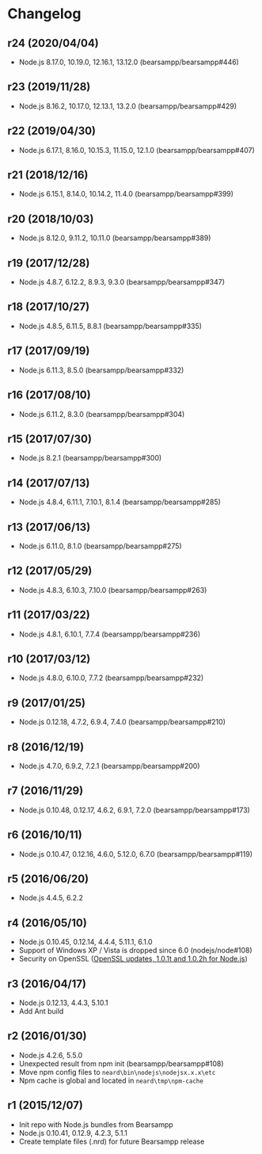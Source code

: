 # Changelog

## r24 (2020/04/04)

* Node.js 8.17.0, 10.19.0, 12.16.1, 13.12.0 (bearsampp/bearsampp#446)

## r23 (2019/11/28)

* Node.js 8.16.2, 10.17.0, 12.13.1, 13.2.0 (bearsampp/bearsampp#429)

## r22 (2019/04/30)

* Node.js 6.17.1, 8.16.0, 10.15.3, 11.15.0, 12.1.0 (bearsampp/bearsampp#407)

## r21 (2018/12/16)

* Node.js 6.15.1, 8.14.0, 10.14.2, 11.4.0 (bearsampp/bearsampp#399)

## r20 (2018/10/03)

* Node.js 8.12.0, 9.11.2, 10.11.0 (bearsampp/bearsampp#389)

## r19 (2017/12/28)

* Node.js 4.8.7, 6.12.2, 8.9.3, 9.3.0 (bearsampp/bearsampp#347)

## r18 (2017/10/27)

* Node.js 4.8.5, 6.11.5, 8.8.1 (bearsampp/bearsampp#335)

## r17 (2017/09/19)

* Node.js 6.11.3, 8.5.0 (bearsampp/bearsampp#332)

## r16 (2017/08/10)

* Node.js 6.11.2, 8.3.0 (bearsampp/bearsampp#304)

## r15 (2017/07/30)

* Node.js 8.2.1 (bearsampp/bearsampp#300)

## r14 (2017/07/13)

* Node.js 4.8.4, 6.11.1, 7.10.1, 8.1.4 (bearsampp/bearsampp#285)

## r13 (2017/06/13)

* Node.js 6.11.0, 8.1.0 (bearsampp/bearsampp#275)

## r12 (2017/05/29)

* Node.js 4.8.3, 6.10.3, 7.10.0 (bearsampp/bearsampp#263)

## r11 (2017/03/22)

* Node.js 4.8.1, 6.10.1, 7.7.4 (bearsampp/bearsampp#236)

## r10 (2017/03/12)

* Node.js 4.8.0, 6.10.0, 7.7.2 (bearsampp/bearsampp#232)

## r9 (2017/01/25)

* Node.js 0.12.18, 4.7.2, 6.9.4, 7.4.0 (bearsampp/bearsampp#210)

## r8 (2016/12/19)

* Node.js 4.7.0, 6.9.2, 7.2.1 (bearsampp/bearsampp#200)

## r7 (2016/11/29)

* Node.js 0.10.48, 0.12.17, 4.6.2, 6.9.1, 7.2.0 (bearsampp/bearsampp#173)

## r6 (2016/10/11)

* Node.js 0.10.47, 0.12.16, 4.6.0, 5.12.0, 6.7.0 (bearsampp/bearsampp#119)

## r5 (2016/06/20)

* Node.js 4.4.5, 6.2.2

## r4 (2016/05/10)

* Node.js 0.10.45, 0.12.14, 4.4.4, 5.11.1, 6.1.0
* Support of Windows XP / Vista is dropped since 6.0 (nodejs/node#108)
* Security on OpenSSL ([OpenSSL updates, 1.0.1t and 1.0.2h for Node.js](https://nodejs.org/en/blog/vulnerability/openssl-may-2016/))

## r3 (2016/04/17)

* Node.js 0.12.13, 4.4.3, 5.10.1
* Add Ant build

## r2 (2016/01/30)

* Node.js 4.2.6, 5.5.0
* Unexpected result from npm init (bearsampp/bearsampp#108)
* Move npm config files to `neard\bin\nodejs\nodejsx.x.x\etc`
* Npm cache is global and located in `neard\tmp\npm-cache`

## r1 (2015/12/07)

* Init repo with Node.js bundles from Bearsampp
* Node.js 0.10.41, 0.12.9, 4.2.3, 5.1.1
* Create template files (.nrd) for future Bearsampp release

